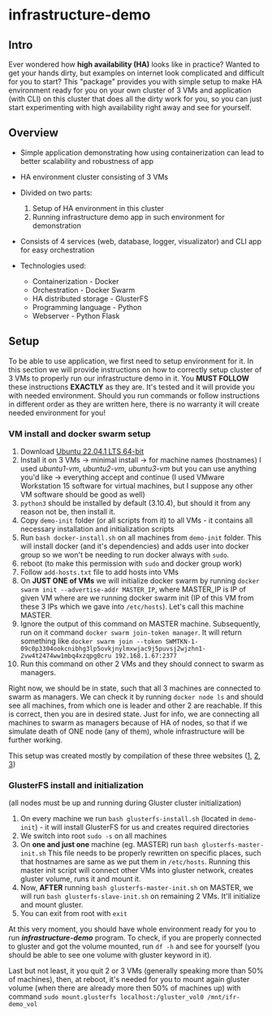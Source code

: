 # infrastructure-demo

## Intro
Ever wondered how **high availability (HA)** looks like in practice? Wanted to get your hands dirty, but examples on internet look complicated and difficult for you to start? This "package" provides you with simple setup to make HA environment ready for you on your own cluster of 3 VMs and application (with CLI) on this cluster that does all the dirty work for you, so you can just start experimenting with high availability right away and see for yourself.

## Overview
- Simple application demonstrating how using containerization can lead to better scalability and robustness of app
- HA environment cluster consisting of 3 VMs
- Divided on two parts:
  1. Setup of HA environment in this cluster
  2. Running infrastructure demo app in such environment for demonstration
  
- Consists of 4 services (web, database, logger, visualizator) and CLI app for easy orchestration
- Technologies used:
  - Containerization - Docker
  - Orchestration - Docker Swarm
  - HA distributed storage - GlusterFS
  - Programming language - Python
  - Webserver - Python Flask  

## Setup
To be able to use application, we first need to setup environment for it. In this section we will provide instructions on how to correctly setup cluster of 3 VMs to properly run our infrastructure demo in it. You **MUST FOLLOW** these instructions **EXACTLY** as they are. It's tested and it will provide you with needed environment. Should you run commands or follow instructions in different order as they are written here, there is no warranty it will create needed environment for you! 

### VM install and docker swarm setup
1. Download [Ubuntu 22.04.1 LTS 64-bit](https://ubuntu.com/download/desktop)
2. Install it on 3 VMs -> minimal install -> for machine names (hostnames) I used *ubuntu1-vm*, *ubuntu2-vm*, *ubuntu3-vm* but you can use anything you'd like -> everything accept and continue (I used VMware Workstation 15 software for virtual machines, but I suppose any other VM software should be good as well)
3. `python3` should be installed by default (3.10.4), but should it from any reason not be, then install it.
4. Copy `demo-init` folder (or all scripts from it) to all VMs - it contains all necessary installation and initialization scripts
5. Run `bash docker-install.sh` on all machines from `demo-init` folder. This will install docker (and it's dependencies) and adds user into docker group so we won't be needing to run docker always with `sudo`.
6. reboot (to make this permission with `sudo` and docker group work)
7. Follow `add-hosts.txt` file to add hosts into VMs
8. On **JUST ONE of VMs** we will initialize docker swarm by running `docker swarm init --advertise-addr MASTER_IP`, where MASTER_IP is IP of given VM where are we running docker swarm init (IP of this VM from these 3 IPs which we gave into `/etc/hosts`). Let's call this machine MASTER.
9. Ignore the output of this command on MASTER machine. Subsequently, run on it command `docker swarm join-token manager`. It will return something like `docker swarm join --token SWMTKN-1-09c0p3304ookcnibhg3lp5ovkjnylmxwjac9j5puvsj2wjzhn1-2vw4t2474ww1mbq4xzqpg0cru 192.168.1.67:2377`
10. Run this command on other 2 VMs and they should connect to swarm as managers.

Right now, we should be in state, such that all 3 machines are connected to swarm as managers. We can check it by running `docker node ls` and should see all machines, from which one is leader and other 2 are reachable. If this is correct, then you are in desired state.
Just for info, we are connecting all machines to swarm as managers because of HA of nodes, so that if we simulate death of ONE node (any of them), whole infrastructure will be further working.

This setup was created mostly by compilation of these three websites ([1](https://thenewstack.io/tutorial-create-a-docker-swarm-with-persistent-storage-using-glusterfs/), [2](https://docs.docker.com/engine/install/ubuntu/), [3](https://docs.docker.com/engine/install/linux-postinstall/))

### GlusterFS install and initialization
(all nodes must be up and running during Gluster cluster initialization)
1. On every machine we run `bash glusterfs-install.sh` (located in `demo-init`) - it will install GlusterFS for us and creates required directories
2. We switch into root `sudo -s` on all machines
3. On **one and just one** machine (eg. MASTER) run `bash glusterfs-master-init.sh` This file needs to be properly rewritten on specific places, such that hostnames are same as we put them in `/etc/hosts`. Running this master init script will connect other VMs into gluster network, creates gluster volume, runs it and mount it.
4. Now, **AFTER** running `bash glusterfs-master-init.sh` on MASTER, we will run `bash glusterfs-slave-init.sh` on remaining 2 VMs. It'll initialize and mount gluster.
5. You can exit from root with `exit`

At this very moment, you should have whole environment ready for you to run **_infrastructure-demo_** program. To check, if you are properly connected to gluster and got the volume mounted, run `df -h` and see for yourself (you should be able to see one volume with gluster keyword in it).

Last but not least, it you quit 2 or 3 VMs (generally speaking more than 50% of machines), then, at reboot, it's needed for you to mount again gluster volume (when there are already more then 50% of machines up) with command `sudo mount.glusterfs localhost:/gluster_vol0 /mnt/ifr-demo_vol`
